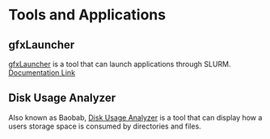 # Tools and Applications
## gfxLauncher 
[gfxLauncher](https://github.com/lunarc/gfxlauncher) is a tool that can launch applications through SLURM. [Documentation Link](https://gfxlauncher-documentation.readthedocs.io/en/latest/)

## Disk Usage Analyzer
Also known as Baobab, [Disk Usage Analyzer](https://apps.gnome.org/Baobab/) is a tool that can display how a users storage space is consumed by directories and files. 

